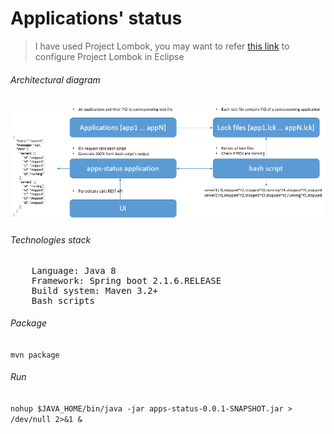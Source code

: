# Applications' status

> I have used Project Lombok, you may want to refer [this link](https://projectlombok.org/setup/eclipse) to configure Project Lombok in Eclipse

###### Architectural diagram 

![](https://github.com/ashishb888/spring-boot-poc/blob/master/apps-status/diagrams/apps-status1.PNG)

###### Technologies stack

<pre>
	Language: Java 8
	Framework: Spring boot 2.1.6.RELEASE
	Build system: Maven 3.2+
	Bash scripts
</pre>

###### Package
` mvn package `

###### Run
` nohup $JAVA_HOME/bin/java -jar apps-status-0.0.1-SNAPSHOT.jar > /dev/null 2>&1 & `